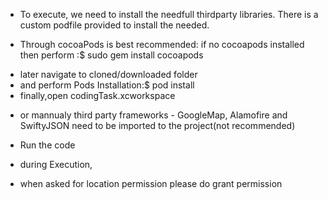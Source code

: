 * To execute, we need to install the needfull thirdparty libraries. There is a custom podfile provided to install the needed.

* Through cocoaPods is best recommended: if no cocoapods installed then perform :$ sudo gem install cocoapods
- later navigate to cloned/downloaded folder
- and perform Pods Installation:$ pod install
- finally,open codingTask.xcworkspace

* or mannualy third party frameworks - GoogleMap, Alamofire and SwiftyJSON need to be imported to the project(not recommended) 

* Run the code

* during Execution, 
- when asked for location permission please do grant permission
